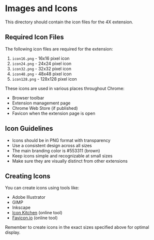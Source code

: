 # Images and Icons

This directory should contain the icon files for the 4X extension.

## Required Icon Files

The following icon files are required for the extension:

1. `icon16.png` - 16x16 pixel icon
2. `icon24.png` - 24x24 pixel icon 
3. `icon32.png` - 32x32 pixel icon
4. `icon48.png` - 48x48 pixel icon
5. `icon128.png` - 128x128 pixel icon

These icons are used in various places throughout Chrome:
- Browser toolbar
- Extension management page
- Chrome Web Store (if published)
- Favicon when the extension page is open

## Icon Guidelines

- Icons should be in PNG format with transparency
- Use a consistent design across all sizes
- The main branding color is #553311 (brown)
- Keep icons simple and recognizable at small sizes
- Make sure they are visually distinct from other extensions

## Creating Icons

You can create icons using tools like:
- Adobe Illustrator
- GIMP
- Inkscape
- [Icon Kitchen](https://icon.kitchen/) (online tool)
- [Favicon.io](https://favicon.io/) (online tool)

Remember to create icons in the exact sizes specified above for optimal display. 